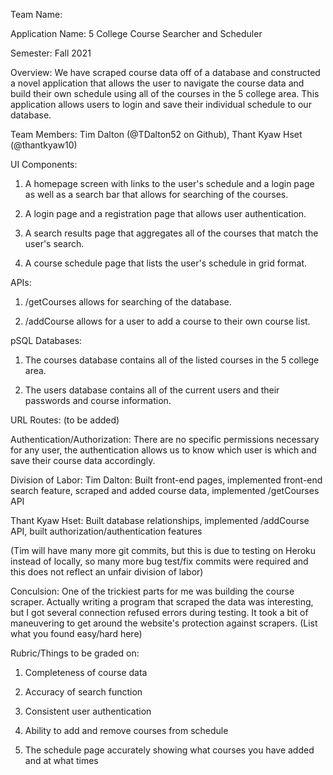 Team Name:

Application Name: 5 College Course Searcher and Scheduler

Semester: Fall 2021

Overview: We have scraped course data off of a database and constructed a novel application that allows the user to navigate the course data and build their own schedule using all of the courses in the 5 college area. This application allows users to login and save their individual schedule to our database.

Team Members: Tim Dalton (@TDalton52 on Github), Thant Kyaw Hset (@thantkyaw10)

UI Components: 
1. A homepage screen with links to the user's schedule and a login page as well as a search bar that allows for searching of the courses.

2. A login page and a registration page that allows user authentication.

3. A search results page that aggregates all of the courses that match the user's search.

4. A course schedule page that lists the user's schedule in grid format.

APIs: 
1. /getCourses allows for searching of the database.

2. /addCourse allows for a user to add a course to their own course list.

pSQL Databases:
1. The courses database contains all of the listed courses in the 5 college area.

2. The users database contains all of the current users and their passwords and course information.

URL Routes:
(to be added)

Authentication/Authorization: There are no specific permissions necessary for any user, the authentication allows us to know which user is which and save their course data accordingly.

Division of Labor:
Tim Dalton: Built front-end pages, implemented front-end search feature, scraped and added course data, implemented /getCourses API

Thant Kyaw Hset: Built database relationships, implemented /addCourse API, built authorization/authentication features

(Tim will have many more git commits, but this is due to testing on Heroku instead of locally, so many more bug test/fix commits were required and this does not reflect an unfair division of labor)

Conculsion: One of the trickiest parts for me was building the course scraper. Actually writing a program that scraped the data was interesting, but I got several connection refused errors during testing. It took a bit of maneuvering to get around the website's protection against scrapers. (List what you found easy/hard here)

Rubric/Things to be graded on:
1. Completeness of course data

2. Accuracy of search function

3. Consistent user authentication

4. Ability to add and remove courses from schedule

5. The schedule page accurately showing what courses you have added and at what times


